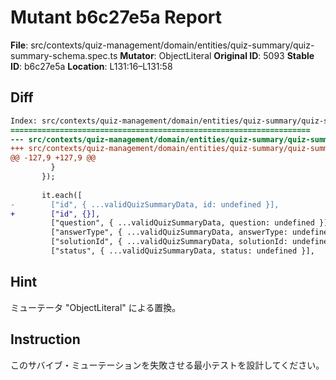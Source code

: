 # Mutant b6c27e5a Report

**File**: src/contexts/quiz-management/domain/entities/quiz-summary/quiz-summary-schema.spec.ts
**Mutator**: ObjectLiteral
**Original ID**: 5093
**Stable ID**: b6c27e5a
**Location**: L131:16–L131:58

## Diff

```diff
Index: src/contexts/quiz-management/domain/entities/quiz-summary/quiz-summary-schema.spec.ts
===================================================================
--- src/contexts/quiz-management/domain/entities/quiz-summary/quiz-summary-schema.spec.ts	original
+++ src/contexts/quiz-management/domain/entities/quiz-summary/quiz-summary-schema.spec.ts	mutated #5093
@@ -127,9 +127,9 @@
         }
       });
 
       it.each([
-        ["id", { ...validQuizSummaryData, id: undefined }],
+        ["id", {}],
         ["question", { ...validQuizSummaryData, question: undefined }],
         ["answerType", { ...validQuizSummaryData, answerType: undefined }],
         ["solutionId", { ...validQuizSummaryData, solutionId: undefined }],
         ["status", { ...validQuizSummaryData, status: undefined }],
```

## Hint

ミューテータ "ObjectLiteral" による置換。

## Instruction

このサバイブ・ミューテーションを失敗させる最小テストを設計してください。
